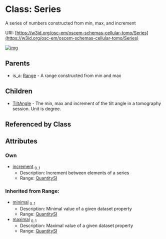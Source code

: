 
# Class: Series

A series of numbers constructed from min, max, and increment

URI: [https://w3id.org/osc-em/oscem-schemas-cellular-tomo/Series](https://w3id.org/osc-em/oscem-schemas-cellular-tomo/Series)


[![img](https://yuml.me/diagram/nofunky;dir:TB/class/[TiltAngle],[QuantitySI]<increment%200..1-++[Series],[Series]^-[TiltAngle],[Range]^-[Series],[Range],[QuantitySI])](https://yuml.me/diagram/nofunky;dir:TB/class/[TiltAngle],[QuantitySI]<increment%200..1-++[Series],[Series]^-[TiltAngle],[Range]^-[Series],[Range],[QuantitySI])

## Parents

 *  is_a: [Range](Range.md) - A range constructed from min and max

## Children

 * [TiltAngle](TiltAngle.md) - The min, max and increment of the tilt angle in a tomography session. Unit is degree.

## Referenced by Class


## Attributes


### Own

 * [increment](increment.md)  <sub>0..1</sub>
     * Description: Increment between elements of a series
     * Range: [QuantitySI](QuantitySI.md)

### Inherited from Range:

 * [minimal](minimal.md)  <sub>0..1</sub>
     * Description: Minimal value of a given dataset property
     * Range: [QuantitySI](QuantitySI.md)
 * [maximal](maximal.md)  <sub>0..1</sub>
     * Description: Maximal value of a given dataset property
     * Range: [QuantitySI](QuantitySI.md)
